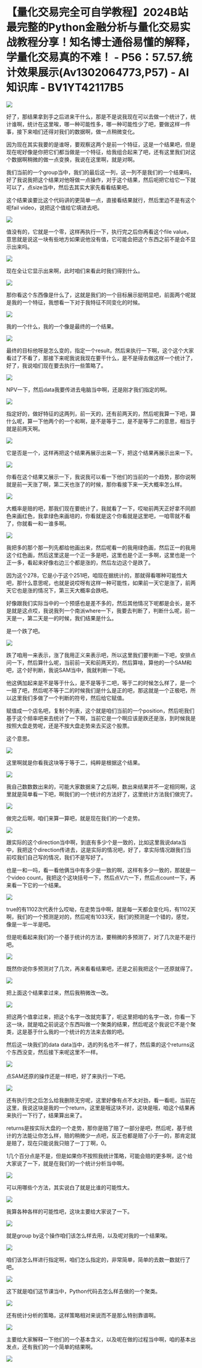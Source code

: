 # 【量化交易完全可自学教程】2024B站最完整的Python金融分析与量化交易实战教程分享！知名博士通俗易懂的解释，学量化交易真的不难！ - P56：57.57.统计效果展示(Av1302064773,P57) - AI知识库 - BV1YT42117B5

![](img/c6b4de69408c2c6d4c9d734ffb03e196_0.png)

好了，那结果拿到手之后进来干什么，那是不是说我现在可以去做一个统计了，统计谁啊，统计在这里唉，哪一种可能性多，哪一种可能性少了吧，要做这样一件事，接下来咱们还得对我们的数据啊，做一点稍微变化。

因为现在其实我要的是谁呀，要观察这两个是前一个特征，这是一个结果吧，但是现在呢好像是你把它们都当做是一个特征，给我组合起来了吧，还有这里我们对这个数据啊稍微的做一点变换，我说在这里啊，就是对啊。

我们当前的一个group当中，我们的最后这一列，这一列不是我们的一个结果吗，好了我说我把这个结果对他呀做一点操作，对于这个结果，然后呃把它给它一下就可以了，点size当中，然后去其实大家先看看结果吧。

这个结果诶要比这个代码讲的更简单一点，直接看结果就行，然后里边不是有这个呃fail video，说把这个值给它填进去吧。



![](img/c6b4de69408c2c6d4c9d734ffb03e196_2.png)

值没有的，它就是一个零，这样再执行一下，执行完之后你再看这个file value，意思就是说这一块有些地方如果说他没有值，它可能会把这个东西之前不是会不显示出来吗。



![](img/c6b4de69408c2c6d4c9d734ffb03e196_4.png)

现在全让它显示出来啊，此时咱们来看此时我们得到什么。

![](img/c6b4de69408c2c6d4c9d734ffb03e196_6.png)

那你看这个东西像是什么了，这就是我们的一个目标展示挺明显吧，前面两个呢就是我的一个特征，我想看一下对于我特征不同变化的时候。



![](img/c6b4de69408c2c6d4c9d734ffb03e196_8.png)

我的一个什么，我的一个像是最终的一个结果。

![](img/c6b4de69408c2c6d4c9d734ffb03e196_10.png)

最终的目标他呀是怎么变的，指定一个result，然后来执行一下啊，这个这个大家看过了不看了，那接下来呢我说我现在要干什么，是不是得去做这样一个统计了，好了，我说咱们现在要去执行一些策略了。



![](img/c6b4de69408c2c6d4c9d734ffb03e196_12.png)

NPV一下，然后data我要传进去电脑当中啊，还是刚才我们指定的啊。

![](img/c6b4de69408c2c6d4c9d734ffb03e196_14.png)

指定好的，做好特征的这两列，前一天的，还有前两天的，然后呢我算一下吧，算什么呢，算一下他两个的一个和啊，是不是等于二，是不是等于二的意思，相当于就是前两天啊。



![](img/c6b4de69408c2c6d4c9d734ffb03e196_16.png)

它是否是一个，这样再把这个结果再展示出来一下，把这个结果再展示出来一下。

![](img/c6b4de69408c2c6d4c9d734ffb03e196_18.png)

你看在这个结果又展示一下，我说我可以看一下他们的当前的一个趋势，那你说啊就是前一天涨了啊，第二天也涨了的时候，那你看接下来一天大概率怎么样。



![](img/c6b4de69408c2c6d4c9d734ffb03e196_20.png)

大概率是赔的吧，那我们现在要统计了，我就看了一下，哎呦前两天正好拿不同颜色来画红色，我拿绿色来画培的，你看就是这个你看就是这里吧，一咱零就不看了，你就看一和一谁多啊。



![](img/c6b4de69408c2c6d4c9d734ffb03e196_22.png)

我把多的那个那一列先都给他画出来，然后呢看一的我用绿色画，然后正一的我用这个红色画，然后这里这是一个正一多是吧，这里也是个正一多啊，这里也是一个正一多，看起来好像右边三个都是涨的，然后左边这个是跌了。

因为这个278，它是小于这个251吧，咱现在据统计的，那就得看哪种可能性大吧，那什么意思呢，也就是说哎呀有这样一种可能性，如果前一天它是涨了，前两天它也是涨的情况下，第三天大概率会跌吧。

好像跟我们实际当中的一个预感也是差不多的，然后其他情况下呢都是会长，是不是就是这点哎，我说我列一个南派where一下，我要去判断了，判断什么呢，前一天是一，第二天是一的时候，我们结果是什么。

是一个跌了吧。

![](img/c6b4de69408c2c6d4c9d734ffb03e196_24.png)

跌了咱用一来表示，涨了我用正义来表示吧，所以这里我们要判断一下吧，安排点问一下，然后算什么呢，当前前一天和前两天的，然后算啥，算他的一个SAM和吧，这个好判断，我说SAM当中，我就判断一下呃。

他这俩加起来是不是等于什么，是不是等于二吧，等于二的时候怎么样了，是一个一赔了吧，然后呢不等于二的时候我们是什么是正的吧，那这就是一个正极吧，所以这里我们多做了一个判断的符号，然后给它赋值。

赋值成一个店名吧，复制个列表，这个就是咱们当前的一个position，然后呃我们基于这个频率吧来去统计了一下啊，当前它是一个啊应该是跌还是涨，到时候我是按照大盘走势呢，还是不按大盘走势来去买这个股票。

这个意思。

![](img/c6b4de69408c2c6d4c9d734ffb03e196_26.png)

这里啊就是你看我这块等于等于二，纯粹是根据这个结果。

![](img/c6b4de69408c2c6d4c9d734ffb03e196_28.png)

我自己数数数出来的，可能大家数据来了之后啊，数出来结果并不一定相同啊，这里就是简单看一下吧，啊我们的一个统计的方法好了，这里统计方法我们做完了。



![](img/c6b4de69408c2c6d4c9d734ffb03e196_30.png)

做完之后啊，咱们来算一算吧，就是现在我们的一个走势。

![](img/c6b4de69408c2c6d4c9d734ffb03e196_32.png)

跟实际的这个direction当中啊，到底有多少个是一致的，比如这里我说data当中，我把这个direction传进去，这是实际的情况吧，好了，拿实际情况跟我们当前哎我们自己写的情况，我们不是写好了。

也是一和一吗，看一看他俩当中有多少是一致的啊，这样有多少一致的，那就是一个video count，我把这个这块括号一下，然后点V六一下，然后点count一下，再来看一下它的一个结果。



![](img/c6b4de69408c2c6d4c9d734ffb03e196_34.png)

true的有1102次代表什么哎呦，在走势当中啊，就是每一天都会变化吗，有1102天啊，我们的一个预测是对的，然后呢有1033天，我们的预测是一个错的，感觉，像是一半一半是吧。

但是呃看起来我们的一个基于统计的方法，要稍微的多预测了，对了几次是不是行吧。

![](img/c6b4de69408c2c6d4c9d734ffb03e196_36.png)

既然你说你多预测对了几次，再来看看结果吧，还是之前我把这个一还原就得了。

![](img/c6b4de69408c2c6d4c9d734ffb03e196_38.png)

把上面这个结果拿过来，然后我稍微改一改。

![](img/c6b4de69408c2c6d4c9d734ffb03e196_40.png)

把这两个值拿过来，把这个名字一改就完事了，呃这里把咱的名字一改，你看一下这一块，就是咱之前说这个东西叫做一个聚类的结果，然后呢这个我说它不是个聚类，这是基于什么我的一个统计的方法来去做的吧。

然后这一块我们的data data当中，选的列名也不一样了，然后乘的这个returns这个东西没变，然后接下来呢这里不一样。



![](img/c6b4de69408c2c6d4c9d734ffb03e196_42.png)

点SAM还原的操作还是一样吧，好了来执行一下吧。

![](img/c6b4de69408c2c6d4c9d734ffb03e196_44.png)

还有执行完之后怎么给我删除无穷呢，这里好像有点不太对劲，看一看呃，当前在这里，我说这块是我的一个return，这里是哦这块不对，这块是哦，咱这个结果再来执行一下行了，结果算出来了。

returns是按实际大盘的一个走势，那你是赔了赔了一部分是吧，然后呢，基于统计的方法能让你怎么样，赔的稍微少一点吧，反正也都是赔了小于一的，那肯定就是赔了，现在只能说我只赔了一丁丁啊，0。

1几个百分点是不是，但是如果你不按照我统计策略，可能会赔的更多啊，这个给大家说了一下，就是在我们的一个统计分析当中啊。



![](img/c6b4de69408c2c6d4c9d734ffb03e196_46.png)

可以用哪些个方法，其实说白了就是比谁的可能性大。

![](img/c6b4de69408c2c6d4c9d734ffb03e196_48.png)

我算各种各样的可能性吧，这块主要给大家说了一下。

![](img/c6b4de69408c2c6d4c9d734ffb03e196_50.png)

就是group by这个操作咱们该怎么样去用，以及呢对我的一个结果唉。

![](img/c6b4de69408c2c6d4c9d734ffb03e196_52.png)

咱们该怎么样进行指定啊，咱们怎么指定的，非常简单，简单的去数一数就行了吧。

![](img/c6b4de69408c2c6d4c9d734ffb03e196_54.png)

这下就是咱们这节课当中，Python代码去怎么样去做的一个聚类。

![](img/c6b4de69408c2c6d4c9d734ffb03e196_56.png)

还有统计分析的策略，这样策略相对来说而不是那么特别靠谱啊。

![](img/c6b4de69408c2c6d4c9d734ffb03e196_58.png)

主要给大家解释一下他们的一个基本含义，以及呢在做的过程当中啊，咱的基本出发点，还有我们的一个简单的结果啊。



![](img/c6b4de69408c2c6d4c9d734ffb03e196_60.png)